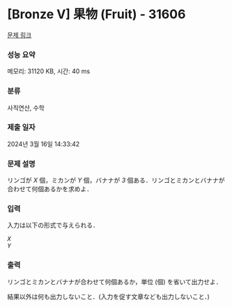 # [Bronze V] 果物 (Fruit) - 31606 

[문제 링크](https://www.acmicpc.net/problem/31606) 

### 성능 요약

메모리: 31120 KB, 시간: 40 ms

### 분류

사칙연산, 수학

### 제출 일자

2024년 3월 16일 14:33:42

### 문제 설명

<p>リンゴが <var>X</var> 個，ミカンが <var>Y</var> 個，バナナが <var>3</var> 個ある．リンゴとミカンとバナナが合わせて何個あるかを求めよ．</p>

### 입력 

 <p>入力は以下の形式で与えられる．</p>

<pre><var>X</var>
<var>Y</var></pre>

### 출력 

 <p>リンゴとミカンとバナナが合わせて何個あるか，単位 (個) を省いて出力せよ．</p>

<p>結果以外は何も出力しないこと．(入力を促す文章なども出力しないこと．)</p>


